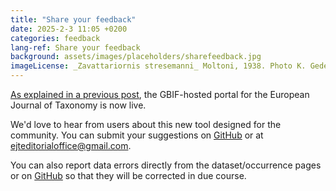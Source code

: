 ```yaml
---
title: "Share your feedback"
date: 2025-2-3 11:05 +0200
categories: feedback
lang-ref: Share your feedback
background: assets/images/placeholders/sharefeedback.jpg
imageLicense: _Zavattariornis stresemanni_ Moltoni, 1938. Photo K. Gedeon (CC BY 4.0).
---
```


[As explained in a previous post](https://data.europeanjournaloftaxonomy.eu/post/2025/launch/), the GBIF-hosted portal for the European Journal of Taxonomy is now live.

We'd love to hear from users about this new tool designed for the community. You can submit your suggestions on [GitHub](https://github.com/gbif/hp-ejt/issues) or at [ejteditorialoffice@gmail.com](mailto:ejteditorialoffice@gmail.com).

You can also report data errors directly from the dataset/occurrence pages or on [GitHub](https://github.com/plazi/community/issues) so that they will be corrected in due course.
